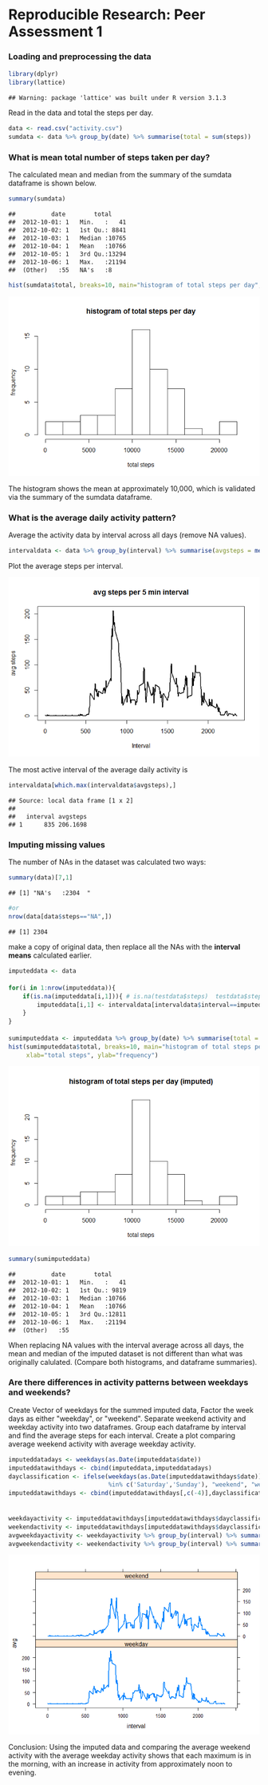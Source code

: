 # Reproducible Research: Peer Assessment 1


### Loading and preprocessing the data

```r
library(dplyr)
library(lattice)
```

```
## Warning: package 'lattice' was built under R version 3.1.3
```
Read in the data and total the steps per day.

```r
data <- read.csv("activity.csv")
sumdata <- data %>% group_by(date) %>% summarise(total = sum(steps))
```


### What is mean total number of steps taken per day?
The calculated mean and median from the summary of the sumdata dataframe is shown below.

```r
summary(sumdata)
```

```
##          date        total      
##  2012-10-01: 1   Min.   :   41  
##  2012-10-02: 1   1st Qu.: 8841  
##  2012-10-03: 1   Median :10765  
##  2012-10-04: 1   Mean   :10766  
##  2012-10-05: 1   3rd Qu.:13294  
##  2012-10-06: 1   Max.   :21194  
##  (Other)   :55   NA's   :8
```

```r
hist(sumdata$total, breaks=10, main="histogram of total steps per day", xlab="total steps", ylab="frequency")
```

![](PA1_template_files/figure-html/unnamed-chunk-3-1.png) 

The histogram shows the mean at approximately 10,000, which is validated via the summary of the sumdata dataframe.

### What is the average daily activity pattern?
Average the activity data by interval across all days (remove NA values).

```r
intervaldata <- data %>% group_by(interval) %>% summarise(avgsteps = mean(steps, na.rm = TRUE))
```

Plot the average steps per interval.

![](PA1_template_files/figure-html/unnamed-chunk-5-1.png) 

The most active interval of the average daily activity is

```r
intervaldata[which.max(intervaldata$avgsteps),]
```

```
## Source: local data frame [1 x 2]
## 
##   interval avgsteps
## 1      835 206.1698
```

### Imputing missing values
The number of NAs in the dataset was calculated two ways:

```r
summary(data)[7,1] 
```

```
## [1] "NA's   :2304  "
```

```r
#or
nrow(data[data$steps=="NA",])
```

```
## [1] 2304
```

make a copy of original data, then replace all the NAs with the <b>interval means</b> calculated earlier.


```r
imputeddata <- data

for(i in 1:nrow(imputeddata)){
    if(is.na(imputeddata[i,1])){ # is.na(testdata$steps)  testdata$steps=="NA"
        imputeddata[i,1] <- intervaldata[intervaldata$interval==imputeddata[i,3],2]
    } 
}

sumimputeddata <- imputeddata %>% group_by(date) %>% summarise(total = sum(steps))
hist(sumimputeddata$total, breaks=10, main="histogram of total steps per day (imputed)", 
     xlab="total steps", ylab="frequency")
```

![](PA1_template_files/figure-html/unnamed-chunk-8-1.png) 

```r
summary(sumimputeddata)
```

```
##          date        total      
##  2012-10-01: 1   Min.   :   41  
##  2012-10-02: 1   1st Qu.: 9819  
##  2012-10-03: 1   Median :10766  
##  2012-10-04: 1   Mean   :10766  
##  2012-10-05: 1   3rd Qu.:12811  
##  2012-10-06: 1   Max.   :21194  
##  (Other)   :55
```
When replacing NA values with the interval average across all days, the mean and median of the imputed dataset is not different than what was originally calulated. (Compare both histograms, and dataframe summaries).

### Are there differences in activity patterns between weekdays and weekends?
Create Vector of weekdays for the summed imputed data, Factor the week days as either "weekday", or "weekend". Separate weekend activity and weekday activity into two dataframes.  Group each dataframe by interval and find the average steps for each interval.  Create a plot comparing average weekend activity with average weekday activity.


```r
imputeddatadays <- weekdays(as.Date(imputeddata$date))
imputeddatawithdays <- cbind(imputeddata,imputeddatadays)
dayclassification <- ifelse(weekdays(as.Date(imputeddatawithdays$date)) 
                            %in% c('Saturday','Sunday'), "weekend", "weekday")
imputeddatawithdays <- cbind(imputeddatawithdays[,c(-4)],dayclassification)


weekdayactivity <- imputeddatawithdays[imputeddatawithdays$dayclassification == "weekday",]
weekendactivity <- imputeddatawithdays[imputeddatawithdays$dayclassification == "weekend",]
avgweekdayactivity <- weekdayactivity %>% group_by(interval) %>% summarise(avg=mean(steps))
avgweekendactivity <- weekendactivity %>% group_by(interval) %>% summarise(avg=mean(steps))
```

![](PA1_template_files/figure-html/unnamed-chunk-10-1.png) 

Conclusion:  Using the imputed data and comparing the average weekend activity with the average weekday activity shows that each maximum is in the morning, with an increase in activity from approximately noon to evening.
